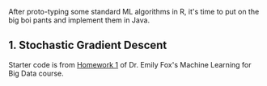 After proto-typing some standard ML algorithms in R, it's time to put on the big boi pants and implement them in Java.  

## 1. Stochastic Gradient Descent
Starter code is from [Homework 1] of Dr. Emily Fox's Machine Learning for Big Data course. 

<!-- links -->
[Homework 1]:http://courses.cs.washington.edu/courses/cse547/14wi/homework.html
